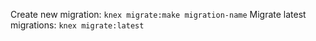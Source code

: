 Create new migration: `knex migrate:make migration-name`
Migrate latest migrations: `knex migrate:latest`